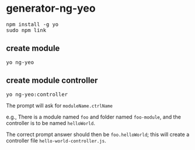 # generator-ng-yeo

<pre>
npm install -g yo
sudo npm link
</pre>
## create module
<pre>
yo ng-yeo
</pre>
## create module controller
<pre>
yo ng-yeo:controller
</pre>
The prompt will ask for `moduleName.ctrlName`

e.g., There is a module named `foo` and folder named `foo-module`,
and the controller is to be named `helloWorld`.

The correct prompt answer should then be `foo.helloWorld`; this will create a controller file `hello-world-controller.js`.
